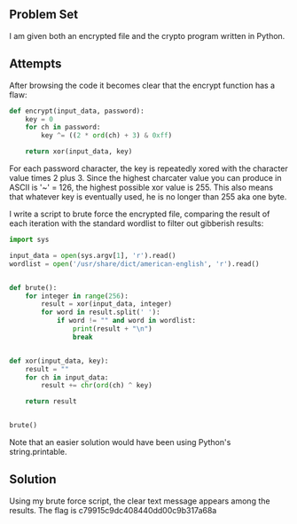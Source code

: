 ## **Problem Set**

I am given both an encrypted file and the crypto program written in Python.

## **Attempts**

After browsing the code it becomes clear that the encrypt function has a flaw:

```python
def encrypt(input_data, password):
    key = 0
    for ch in password:
        key ^= ((2 * ord(ch) + 3) & 0xff)

    return xor(input_data, key)
```
For each password character, the key is repeatedly xored with the character value times 2 plus 3. Since the highest charcater value you can produce in ASCII is '~' = 126, the highest possible xor value is 255. This also means that whatever key is eventually used, he is no longer than 255 aka one byte.

I write a script to brute force the encrypted file, comparing the result of each iteration with the standard wordlist to filter out gibberish results:

```python
import sys

input_data = open(sys.argv[1], 'r').read()
wordlist = open('/usr/share/dict/american-english', 'r').read()


def brute():
	for integer in range(256):
		result = xor(input_data, integer)
		for word in result.split(' '):
			if word != "" and word in wordlist:
				print(result + "\n")
				break


def xor(input_data, key):
    result = ""
    for ch in input_data:
        result += chr(ord(ch) ^ key)

    return result


brute()
```

Note that an easier solution would have been using Python's string.printable.

## **Solution**

Using my brute force script, the clear text message appears among the results. The flag is c79915c9dc408440dd00c9b317a68a
